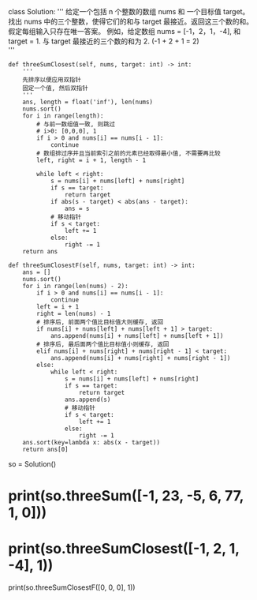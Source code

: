class Solution:
    '''
    给定一个包括 n 个整数的数组 nums 和 一个目标值 target。
    找出 nums 中的三个整数，使得它们的和与 target 最接近。返回这三个数的和。假定每组输入只存在唯一答案。
    例如，给定数组 nums = [-1，2，1，-4], 和 target = 1.
    与 target 最接近的三个数的和为 2. (-1 + 2 + 1 = 2)    
    '''

    def threeSumClosest(self, nums, target: int) -> int:
        '''
        先排序以便应用双指针
        固定一个值, 然后双指针
        '''
        ans, length = float('inf'), len(nums)
        nums.sort()
        for i in range(length):
            # 与前一数组值一致, 则跳过
            # i>0: [0,0,0], 1
            if i > 0 and nums[i] == nums[i - 1]:
                continue
            # 数组排过序并且当前索引之前的元素已经取得最小值, 不需要再比较
            left, right = i + 1, length - 1

            while left < right:
                s = nums[i] + nums[left] + nums[right]
                if s == target:
                    return target
                if abs(s - target) < abs(ans - target):
                    ans = s
                # 移动指针
                if s < target:
                    left += 1
                else:
                    right -= 1
        return ans

    def threeSumClosestF(self, nums, target: int) -> int:
        ans = []
        nums.sort()
        for i in range(len(nums) - 2):
            if i > 0 and nums[i] == nums[i - 1]:
                continue
            left = i + 1
            right = len(nums) - 1
            # 排序后, 前面两个值比目标值大则缓存, 返回
            if nums[i] + nums[left] + nums[left + 1] > target:
                ans.append(nums[i] + nums[left] + nums[left + 1])
            # 排序后, 最后面两个值比目标值小则缓存, 返回
            elif nums[i] + nums[right] + nums[right - 1] < target:
                ans.append(nums[i] + nums[right] + nums[right - 1])
            else:
                while left < right:
                    s = nums[i] + nums[left] + nums[right]
                    if s == target:
                        return target
                    ans.append(s)
                    # 移动指针
                    if s < target:
                        left += 1
                    else:
                        right -= 1
        ans.sort(key=lambda x: abs(x - target))
        return ans[0]


so = Solution()
# print(so.threeSum([-1, 23, -5, 6, 77, 1, 0]))
# print(so.threeSumClosest([-1, 2, 1, -4], 1))
print(so.threeSumClosestF([0, 0, 0], 1))
